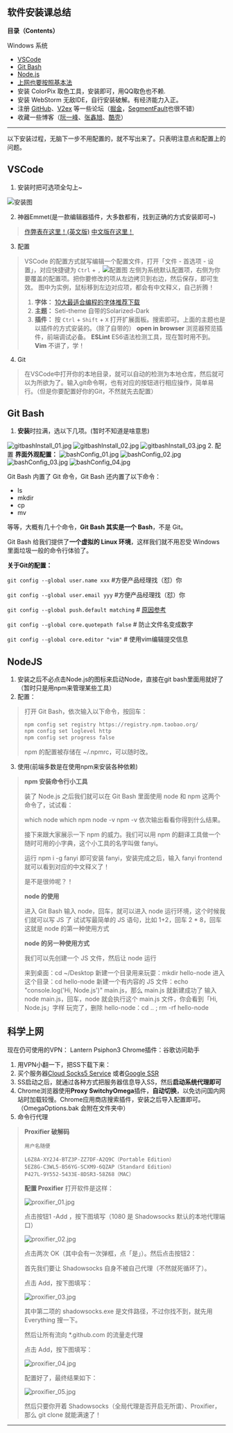 软件安装课总结
----
**目录（Contents）**

Windows 系统

- [VSCode](#vscode)
- [Git Bash](#git-bash)
- [Node.js](#nodejs)
- [上网也要按照基本法](#科学上网)
- 安装 ColorPix 取色工具，安装即可，用QQ取色也不赖.
- 安装 WebStorm 无敌IDE，自行安装破解。有经济能力入正。
- 注册 [GitHub][github]、[V2ex][v2ex] 等一些论坛（[掘金][掘金]，[SegmentFault][segment-fault]也很不错）
- 收藏一些博客（[阮一峰][阮一峰]、[张鑫旭][张鑫旭]、[酷壳][coolshell]）

----
以下安装过程，无脑下一步不用配置的，就不写出来了。只表明注意点和配置上的问题。

## VSCode ##
1. 安装时把可选项全勾上~

![安装图](https://i.loli.net/2017/10/06/59d7409f88fd4.png 'like this')

2. 神器Emmet(是一款编辑器插件，大多数都有，找到正确的方式安装即可~)
> [作弊表在这里！(英文版)](https://docs.emmet.io/cheat-sheet/)
> [中文版在这里！](http://www.w3cplus.com/tools/emmet-cheat-sheet.html)

3. 配置
> VSCode 的配置方式就写编辑一个配置文件，打开「文件 - 首选项 - 设置」，对应快捷键为 `Ctrl` + `,`
> ![配置图](https://i.loli.net/2017/10/06/59d7427491cfe.png 'for example')
> 左侧为系统默认配置项，右侧为你要覆盖的配置项。把你要修改的项从左边拷贝到右边，然后保存，即可生效。
> 图中为实例，鼠标移到左边对应项，都会有中文释义，自己折腾！
> 1. **字体：**
> [10大最适合编程的字体推荐下载](http://www.iplaysoft.com/top10-programming-fonts.html 'Source Code Pro 赛高！')
> 2. **主题：**
> Seti-theme
> 自带的Solarized-Dark
> 3. **插件：**
> 按 `Ctrl` + `Shift` + `X` 打开扩展面板。搜索即可。上面的主题也是以插件的方式安装的。（除了自带的）
> **open in browser**
> 浏览器预览插件，前端调试必备。
> **ESLint**
> ES6语法检测工具，现在暂时用不到。
> **Vim**
> 不讲了，学！

4. Git
> 在VSCode中打开你的本地目录，就可以自动的检测为本地仓库，然后就可以为所欲为了。输入git命令啊，也有对应的按钮进行相应操作，简单易行。（但是你要配置好你的Git，不然就先去配置）

## Git Bash ##
1. **安装**时拉满，选以下几项。(暂时不知道是啥意思)

![gitbashInstall_01.jpg](https://ooo.0o0.ooo/2017/10/06/59d74dbf3634f.jpg)
![gitbashInstall_02.jpg](https://ooo.0o0.ooo/2017/10/06/59d74dbf37c53.jpg)
![gitbashInstall_03.jpg](https://ooo.0o0.ooo/2017/10/06/59d74dbf2691c.jpg)
2. 配置
**界面外观配置：**
![bashConfig_01.jpg](https://ooo.0o0.ooo/2017/10/06/59d74fcae4ac9.jpg 'Options')
![bashConfig_02.jpg](https://ooo.0o0.ooo/2017/10/06/59d74fcae15c1.jpg 'Transpartency')
![bashConfig_03.jpg](https://ooo.0o0.ooo/2017/10/06/59d74fcaea988.jpg 'Locate')
![bashConfig_04.jpg](https://ooo.0o0.ooo/2017/10/06/59d74fcae5e97.jpg 'Scrollbar')

Git Bash 内置了 Git 命令，Git Bash 还内置了以下命令：

- ls
- mkdir
- cp
- mv

等等，大概有几十个命令，**Git Bash 其实是一个 Bash**，不是 Git。

Git Bash 给我们提供了**一个虚拟的 Linux 环境**，这样我们就不用忍受 Windows 里面垃圾一般的命令行体验了。

**关于Git的配置：**

`git config --global user.name xxx` #方便产品经理找（怼）你

`git config --global user.email yyy` #方便产品经理找（怼）你

`git config --global push.default matching` # [原因参考](https://stackoverflow.com/a/21865319/1262580)

`git config --global core.quotepath false` # 防止文件名变成数字

`git config --global core.editor "vim"` # 使用vim编辑提交信息

## NodeJS ##

1. 安装之后不必点击Node.js的图标来启动Node，直接在git bash里面用就好了（暂时只是用npm来管理某些工具）
2. 配置：
> 打开 Git Bash，依次输入以下命令，按回车：
> ```bash
> npm config set registry https://registry.npm.taobao.org/
> npm config set loglevel http
> npm config set progress false
>```
> npm 的配置被存储在 ~/.npmrc，可以随时改。
3. 使用(前端多数是在使用npm来安装各种依赖)
> **npm 安装命令行小工具**
> 
> 装了 Node.js 之后我们就可以在 Git Bash 里面使用 node 和 npm 这两个命令了，试试看：
> 
> which node
> which npm
> node -v
> npm -v
> 依次输出看看你得到什么结果。
> 
> 接下来跟大家展示一下 npm 的威力。我们可以用 npm 的翻译工具做一个随时可用的小字典，这个小工具的名字叫做 fanyi。
> 
> 运行 npm i -g fanyi 即可安装 fanyi，安装完成之后，输入 fanyi frontend 就可以看到对应的中文释义了！
> 
> 是不是很帅呢？！
> 
> **node 的使用**
> 
> 进入 Git Bash
> 输入 node，回车，就可以进入 node 运行环境，这个时候我们就可以写 JS 了
> 试试写最简单的 JS 语句，比如 1+2，回车
> 2 * 8，回车
> 这就是 node 的第一种使用方式
> 
> **node 的另一种使用方式**
> 
> 我们可以先创建一个 JS 文件，然后让 node 运行
> 
> 来到桌面：cd ~/Desktop
> 新建一个目录用来玩耍：mkdir hello-node
> 进入这个目录：cd hello-node
> 新建一个有内容的 JS 文件：echo "console.log('Hi, Node.js')" main.js，那么 main.js 就新建成功了
> 输入 node main.js，回车，node 就会执行这个 main.js 文件，你会看到「Hi, Node.js」字样
> 玩完了，删除 hello-node：cd .. ; rm -rf hello-node
> 

## 科学上网 ##
现在仍可使用的VPN：
Lantern
Psiphon3
Chrome插件：谷歌访问助手

1. 用VPN小翻一下，把SS下载下来：
2. 买个服务器[Cloud Socks5 Service](https://portal.shadowsocks.la/cart.php?gid=1)
或者[Google SSR](https://idcf.ml)
3. SS启动之后，就通过各种方式把服务器信息导入SS，然后**启动系统代理即可**
4. Chrome浏览器使用**Proxy SwitchyOmega**插件，**自动切换**，以免访问国内网站时加载较慢。Chrome应用商店搜索插件，安装之后导入配置即可。（OmegaOptions.bak 会附在文件夹中）
5. 命令行代理
> **Proxifier 破解码**
> ```
> 用户名随便
> 
> L6Z8A-XY2J4-BTZ3P-ZZ7DF-A2Q9C（Portable Edition）
> 5EZ8G-C3WL5-B56YG-SCXM9-6QZAP（Standard Edition）
> P427L-9Y552-5433E-8DSR3-58Z68（MAC）
> ```
> 
> **配置 Proxifier**
> 打开软件是这样：
> 
> ![proxifier_01.jpg](https://i.loli.net/2017/10/06/59d7a73de2876.jpg)
> 
> 点击按钮1 -Add ，按下图填写（1080 是 Shadowsocks 默认的本地代理端口）
> 
> ![proxifier_02.jpg](https://i.loli.net/2017/10/06/59d7a73ddbe20.jpg)
> 
> 点击两次 OK（其中会有一次弹框，点「是」）。然后点击按钮2：
> 
> 首先我们要让 Shadowsocks 自身不被自己代理（不然就死循环了）。
> 
> 点击 Add，按下图填写：
> 
> ![proxifier_03.jpg](https://i.loli.net/2017/10/06/59d7a73ddd0c0.jpg)
> 
> 其中第二项的 shadowsocks.exe 是文件路径，不过你找不到，就先用 Everything 搜一下。
> 
> 然后让所有流向 *.github.com 的流量走代理
> 
> 点击 Add，按下图填写：
> 
> ![proxifier_04.jpg](https://i.loli.net/2017/10/06/59d7a73ddffe9.jpg)
> 
> 配置好了，最终结果如下：
> 
> ![proxifier_05.jpg](https://i.loli.net/2017/10/06/59d7a73de185b.jpg)
> 
> 然后只要你开着 Shadowsocks（全局代理是否开启无所谓）、Proxifier，那么 git clone 就能满速了！

----
[github]:https://github.com/
[v2ex]:https://www.v2ex.com/
[掘金]:https://juejin.im/
[segment-fault]:https://segmentfault.com/
[阮一峰]:http://www.ruanyifeng.com/blog/
[张鑫旭]:http://www.zhangxinxu.com/
[coolshell]:https://coolshell.cn/